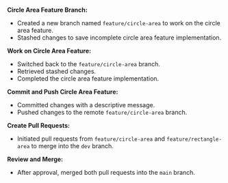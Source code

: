 **Circle Area Feature Branch:**
   - Created a new branch named `feature/circle-area` to work on the circle area feature.
   - Stashed changes to save incomplete circle area feature implementation.
  
**Work on Circle Area Feature:**
   - Switched back to the `feature/circle-area` branch.
   - Retrieved stashed changes.
   - Completed the circle area feature implementation.

**Commit and Push Circle Area Feature:**
   - Committed changes with a descriptive message.
   - Pushed changes to the remote `feature/circle-area` branch.

**Create Pull Requests:**
   - Initiated pull requests from `feature/circle-area` and `feature/rectangle-area` to merge into the `dev` branch.

**Review and Merge:**
   - After approval, merged both pull requests into the `main` branch.
